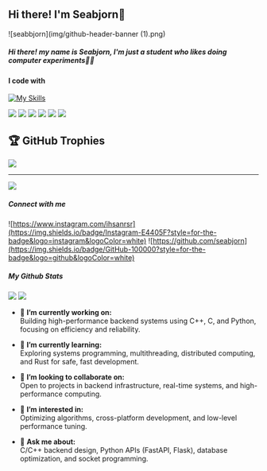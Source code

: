 ## Hi there! I'm Seabjorn👋

![seabbjorn](img/github-header-banner (1).png)


##### Hi there! my name is Seabjorn, I'm just a student who likes doing computer experiments😶‍🌫️

#### I code with

[![My Skills](https://skillicons.dev/icons?i=cpp,c,cs,html,js,python,laravel)](https://skillicons.dev)

<img src="https://img.shields.io/badge/C%2B%2B-00599C?style=for-the-badge&logo=c%2B%2B&logoColor=white" /> <img src="https://img.shields.io/badge/Python-FFD43B?style=for-the-badge&logo=python&logoColor=blue" /> <img src="https://img.shields.io/badge/Ruby-CC342D?style=for-the-badge&logo=ruby&logoColor=white" /> <img src="https://img.shields.io/badge/C-00599C?style=for-the-badge&logo=c&logoColor=white" /> <img src="https://img.shields.io/badge/Streamlit-FF4B4B?style=for-the-badge&logo=Streamlit&logoColor=white"/> <img src="https://img.shields.io/badge/JavaScript-323330?style=for-the-badge&logo=javascript&logoColor=F7DF1E" />




## 🏆 GitHub Trophies
![](https://github-profile-trophy.vercel.app/?username=francescobianco&theme=radical&no-frame=false&no-bg=true&margin-w=4)

---
[![](https://visitcount.itsvg.in/api?id=francescobianco&icon=0&color=0)](https://visitcount.itsvg.in) 



##### Connect with me
![https://www.instagram.com/ihsanrsr](https://img.shields.io/badge/Instagram-E4405F?style=for-the-badge&logo=instagram&logoColor=white) ![https://github.com/seabjorn](https://img.shields.io/badge/GitHub-100000?style=for-the-badge&logo=github&logoColor=white)

##### My Github Stats
![](https://github-readme-stats.vercel.app/api/top-langs/?username=francescobianco&theme=dark&hide_border=false&include_all_commits=false&count_private=false&layout=compact) ![](https://nirzak-streak-stats.vercel.app/?user=francescobianco&theme=dark&hide_border=false)<br/>


- 🔭 **I’m currently working on:**  
Building high-performance backend systems using C++, C, and Python, focusing on efficiency and reliability.

- 🌱 **I’m currently learning:**  
Exploring systems programming, multithreading, distributed computing, and Rust for safe, fast development.

- 👯 **I’m looking to collaborate on:**  
Open to projects in backend infrastructure, real-time systems, and high-performance computing.

- 🤔 **I’m interested in:**  
Optimizing algorithms, cross-platform development, and low-level performance tuning.

- 💬 **Ask me about:**  
C/C++ backend design, Python APIs (FastAPI, Flask), database optimization, and socket programming.


